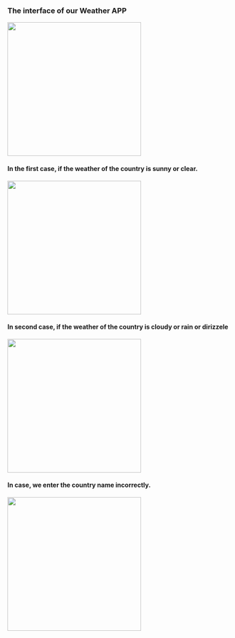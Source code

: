 <h3>The interface of our Weather APP</h3>
<img src="https://github.com/user-attachments/assets/17a77421-ecea-437e-bb23-36ef1393dd4a" width="300" />



<h4>In the first case, if the weather of the country is sunny or clear. </h4>
<img src="https://github.com/user-attachments/assets/2b08c8be-c5c0-4fa3-bdcf-6805aebf8542" width="300" />
<h4>In second case, if the weather of the country is cloudy or rain or dirizzele </h4>
<img src="https://github.com/user-attachments/assets/d23187c8-bafe-440f-887c-f365f3cb641b" width="300" />
<h4>In case, we enter the country name incorrectly. </h4>
<img src="https://github.com/user-attachments/assets/a8d6decb-22f3-4e36-a626-fbf35dcaa2c1" width="300" />
